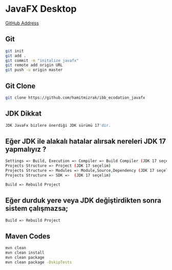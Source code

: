 # JavaFX Desktop
[GitHub Address](https://github.com/hamitmizrak/ibb_ecodation_javafx)

## Git
```sh 
git init
git add .
git commit -m "initalize javafx"
git remote add origin URL
git push -u origin master
```

## Git Clone 
```sh 
git clone https://github.com/hamitmizrak/ibb_ecodation_javafx
```

## JDK Dikkat
```sh 
JDK JavaFx bizlere önerdiği JDK sürümü 17'dir.
```

## Eğer JDK ile alakalı hatalar alırsak nereleri JDK 17 yapmalıyız ?
```sh 
Settings => Build, Execution => Compiler => Build Compiler (JDK 17 seçelim)
Projects Structure => Project (JDK 17 seçelim)
Projects Structure => Modules => Module,Source,Dependency (JDK 17 seçelim)
Projects Structure => SDK =>  (JDK 17 seçelim)

Build => Rebuild Project
```

## Eğer durduk yere veya JDK değiştirdikten sonra sistem çalışmazsa;
```sh 
Build => Rebuild Project
```

## Maven Codes
```sh 
mvn clean
mvn clean install
mvn clean package
mvn clean package -DskipTests
```

## 
```sh 

```
